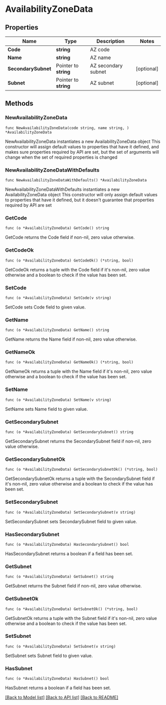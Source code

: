 # AvailabilityZoneData

## Properties

Name | Type | Description | Notes
------------ | ------------- | ------------- | -------------
**Code** | **string** | AZ code | 
**Name** | **string** | AZ name | 
**SecondarySubnet** | Pointer to **string** | AZ secondary subnet | [optional] 
**Subnet** | Pointer to **string** | AZ subnet | [optional] 

## Methods

### NewAvailabilityZoneData

`func NewAvailabilityZoneData(code string, name string, ) *AvailabilityZoneData`

NewAvailabilityZoneData instantiates a new AvailabilityZoneData object
This constructor will assign default values to properties that have it defined,
and makes sure properties required by API are set, but the set of arguments
will change when the set of required properties is changed

### NewAvailabilityZoneDataWithDefaults

`func NewAvailabilityZoneDataWithDefaults() *AvailabilityZoneData`

NewAvailabilityZoneDataWithDefaults instantiates a new AvailabilityZoneData object
This constructor will only assign default values to properties that have it defined,
but it doesn't guarantee that properties required by API are set

### GetCode

`func (o *AvailabilityZoneData) GetCode() string`

GetCode returns the Code field if non-nil, zero value otherwise.

### GetCodeOk

`func (o *AvailabilityZoneData) GetCodeOk() (*string, bool)`

GetCodeOk returns a tuple with the Code field if it's non-nil, zero value otherwise
and a boolean to check if the value has been set.

### SetCode

`func (o *AvailabilityZoneData) SetCode(v string)`

SetCode sets Code field to given value.


### GetName

`func (o *AvailabilityZoneData) GetName() string`

GetName returns the Name field if non-nil, zero value otherwise.

### GetNameOk

`func (o *AvailabilityZoneData) GetNameOk() (*string, bool)`

GetNameOk returns a tuple with the Name field if it's non-nil, zero value otherwise
and a boolean to check if the value has been set.

### SetName

`func (o *AvailabilityZoneData) SetName(v string)`

SetName sets Name field to given value.


### GetSecondarySubnet

`func (o *AvailabilityZoneData) GetSecondarySubnet() string`

GetSecondarySubnet returns the SecondarySubnet field if non-nil, zero value otherwise.

### GetSecondarySubnetOk

`func (o *AvailabilityZoneData) GetSecondarySubnetOk() (*string, bool)`

GetSecondarySubnetOk returns a tuple with the SecondarySubnet field if it's non-nil, zero value otherwise
and a boolean to check if the value has been set.

### SetSecondarySubnet

`func (o *AvailabilityZoneData) SetSecondarySubnet(v string)`

SetSecondarySubnet sets SecondarySubnet field to given value.

### HasSecondarySubnet

`func (o *AvailabilityZoneData) HasSecondarySubnet() bool`

HasSecondarySubnet returns a boolean if a field has been set.

### GetSubnet

`func (o *AvailabilityZoneData) GetSubnet() string`

GetSubnet returns the Subnet field if non-nil, zero value otherwise.

### GetSubnetOk

`func (o *AvailabilityZoneData) GetSubnetOk() (*string, bool)`

GetSubnetOk returns a tuple with the Subnet field if it's non-nil, zero value otherwise
and a boolean to check if the value has been set.

### SetSubnet

`func (o *AvailabilityZoneData) SetSubnet(v string)`

SetSubnet sets Subnet field to given value.

### HasSubnet

`func (o *AvailabilityZoneData) HasSubnet() bool`

HasSubnet returns a boolean if a field has been set.


[[Back to Model list]](../README.md#documentation-for-models) [[Back to API list]](../README.md#documentation-for-api-endpoints) [[Back to README]](../README.md)


